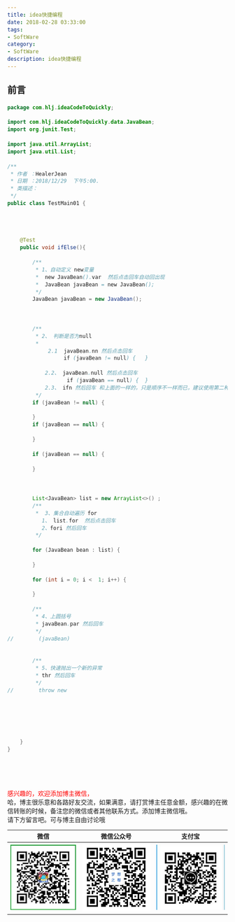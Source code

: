 ```yaml
---
title: idea快捷编程
date: 2018-02-28 03:33:00
tags: 
- SoftWare
category: 
- SoftWare
description: idea快捷编程
---
```

<!-- image url 
https~~~~://raw.githubusercontent.com/HealerJean/HealerJean.github.io/master/blogImages
　　首行缩进
<font color="red">  </font>

<font  color="red" size="4">   </font>


<font size="4">   </font>
-->

## 前言



```java
package com.hlj.ideaCodeToQuickly;

import com.hlj.ideaCodeToQuickly.data.JavaBean;
import org.junit.Test;

import java.util.ArrayList;
import java.util.List;

/**
 * 作者 ：HealerJean
 * 日期 ：2018/12/29  下午5:00.
 * 类描述：
 */
public class TestMain01 {


   

    @Test
    public void ifElse(){

        /**
         * 1、自动定义 new变量
         *  new JavaBean().var  然后点击回车自动回出现
         *  JavaBean javaBean = new JavaBean();
         */
        JavaBean javaBean = new JavaBean();



        /**
         * 2、 判断是否为null
         *
             2.1  javaBean.nn 然后点击回车
                  if (javaBean != null) {   }

            2.2、 javaBean.null 然后点击回车
                   if (javaBean == null) {  }
            2.3、 ifn 然后回车 和上面的一样的，只是顺序不一样而已，建议使用第二种
         */
        if (javaBean != null) {

        }
        if (javaBean == null) {

        }

        if (javaBean == null) {

        }



        List<JavaBean> list = new ArrayList<>() ;
        /**
         *  3、集合自动遍历 for
           1、 list.for  然后点击回车
           2、fori 然后回车
         */

        for (JavaBean bean : list) {
            
        }

        for (int i = 0; i <  1; i++) {

        }

        /**
         * 4、上圆括号
         * javaBean.par 然后回车
         */
//        (javaBean)


        /**
         * 5、快速抛出一个新的异常
         * thr 然后回车
         */
//        throw new






    }
}



```




<br/><br/><br/>
<font color="red"> 感兴趣的，欢迎添加博主微信， </font><br/>
哈，博主很乐意和各路好友交流，如果满意，请打赏博主任意金额，感兴趣的在微信转账的时候，备注您的微信或者其他联系方式。添加博主微信哦。
<br/>
请下方留言吧。可与博主自由讨论哦

|微信 | 微信公众号|支付宝|
|:-------:|:-------:|:------:|
| ![微信](https://raw.githubusercontent.com/HealerJean/HealerJean.github.io/master/assets/img/tctip/weixin.jpg)|![微信公众号](https://raw.githubusercontent.com/HealerJean/HealerJean.github.io/master/assets/img/my/qrcode_for_gh_a23c07a2da9e_258.jpg)|![支付宝](https://raw.githubusercontent.com/HealerJean/HealerJean.github.io/master/assets/img/tctip/alpay.jpg) |




<!-- Gitalk 评论 start  -->

<link rel="stylesheet" href="https://unpkg.com/gitalk/dist/gitalk.css">
<script src="https://unpkg.com/gitalk@latest/dist/gitalk.min.js"></script> 
<div id="gitalk-container"></div>    
 <script type="text/javascript">
    var gitalk = new Gitalk({
		clientID: `1d164cd85549874d0e3a`,
		clientSecret: `527c3d223d1e6608953e835b547061037d140355`,
		repo: `HealerJean.github.io`,
		owner: 'HealerJean',
		admin: ['HealerJean'],
		id: 'PgNf6putbDzCTwF8',
    });
    gitalk.render('gitalk-container');
</script> 

<!-- Gitalk end -->

